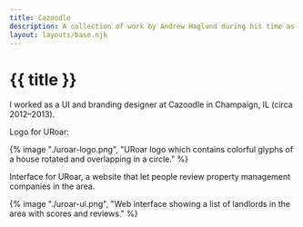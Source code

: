 ```yaml
---
title: Cazoodle
description: A collection of work by Andrew Haglund during his time as a UX designer at Cazoodle.
layout: layouts/base.njk
---
```

# {{ title }}
I worked as a UI and branding designer at Cazoodle in Champaign, IL (circa 2012–2013).

Logo for URoar:
<!-- image --> {% image "./uroar-logo.png", "URoar logo which contains colorful glyphs of a house rotated and overlapping in a circle." %}

Interface for URoar, a website that let people review property management companies in the area.
<!-- image --> {% image "./uroar-ui.png", "Web interface showing a list of landlords in the area with scores and reviews." %}